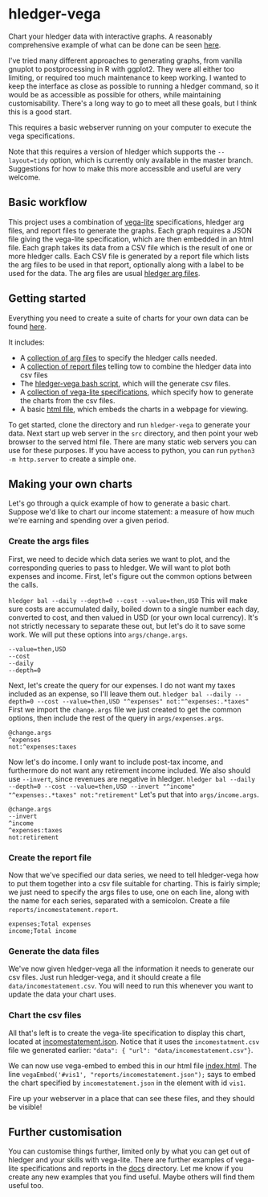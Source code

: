 # hledger-vega

Chart your hledger data with interactive graphs.
A reasonably comprehensive example of what can be done can be seen
[here](https://xitian9.github.io/hledger-vega/vegaexample.html).

I've tried many different approaches to generating graphs, from vanilla gnuplot
to postprocessing in R with ggplot2.
They were all either too limiting, or required too much maintenance to keep
working.
I wanted to keep the interface as close as possible to running a hledger
command, so it would be as accessible as possible for others, while maintaining
customisability.
There's a long way to go to meet all these goals, but I think this is a good
start.

This requires a basic webserver running on your computer to execute the vega
specifications.

Note that this requires a version of hledger which supports the `--layout=tidy`
option, which is currently only available in the master branch.
Suggestions for how to make this more accessible and useful are very welcome.

## Basic workflow

This project uses a combination of [vega-lite](https://vega.github.io/vega-lite/)
specifications, hledger arg files, and report files to generate the graphs.
Each graph requires a JSON file giving the vega-lite specification, which are
then embedded in an html file.
Each graph takes its data from a CSV file which is the result of one or more
hledger calls.
Each CSV file is generated by a report file which lists the arg files to be
used in that report, optionally along with a label to be used for the data.
The arg files are usual [hledger arg files](https://hledger.org/hledger.html#command-arguments).


## Getting started

Everything you need to create a suite of charts for your own data can be found
[here](src).

It includes:
- A [collection of arg files](src/args) to specify the hledger calls needed.
- A [collection of report files](src/reports) telling tow to combine the hledger data into csv files
- The [hledger-vega bash script](src/hledger-vega), which will the generate csv files.
- A [collection of vega-lite specifications](src/reports), which specify how to generate the charts from the csv files.
- A basic [html file](src/index.html), which embeds the charts in a webpage for viewing.

To get started, clone the directory and run `hledger-vega` to generate your data.
Next start up web server in the `src` directory, and then point your web
browser to the served html file.
There are many static web servers you can use for these purposes.
If you have access to python, you can run `python3 -m http.server` to create a simple one.


## Making your own charts

Let's go through a quick example of how to generate a basic chart.
Suppose we'd like to chart our income statement: a measure of how much we're
earning and spending over a given period.

### Create the args files

First, we need to decide which data series we want to plot, and the
corresponding queries to pass to hledger.
We will want to plot both expenses and income.
First, let's figure out the common options between the calls.

`hledger bal --daily --depth=0 --cost --value=then,USD`
This will make sure costs are accumulated daily, boiled down to a single number
each day, converted to cost, and then valued in USD (or your own local
currency).
It's not strictly necessary to separate these out, but let's do it to save some work.
We will put these options into `args/change.args`.
```
--value=then,USD
--cost
--daily
--depth=0
```

Next, let's create the query for our expenses.
I do not want my taxes included as an expense, so I'll leave them out.
`hledger bal --daily --depth=0 --cost --value=then,USD "^expenses" not:"^expenses:.*taxes"`
First we import the `change.args` file we just created to get the common
options, then include the rest of the query in `args/expenses.args`.
```
@change.args
^expenses
not:^expenses:taxes
```

Now let's do income. 
I only want to include post-tax income, and furthermore do not want any
retirement income included.
We also should use `--invert`, since revenues are negative in hledger.
`hledger bal --daily --depth=0 --cost --value=then,USD --invert "^income" "^expenses:.*taxes" not:"retirement"`
Let's put that into `args/income.args`.
```
@change.args
--invert
^income
^expenses:taxes
not:retirement
```

### Create the report file

Now that we've specified our data series, we need to tell hledger-vega how to
put them together into a csv file suitable for charting.
This is fairly simple; we just need to specify the args files to use, one on
each line, along with the  name for each series, separated with a semicolon.
Create a file `reports/incomestatement.report`.
```
expenses;Total expenses
income;Total income
```

### Generate the data files

We've now given hledger-vega all the information it needs to generate our csv
files.
Just run hledger-vega, and it should create a file `data/incomestatement.csv`.
You will need to run this whenever you want to update the data your chart uses.

### Chart the csv files

All that's left is to create the vega-lite specification to display this chart,
located at [incomestatement.json](src/reports/incomestatement.json).
Notice that it uses the `incomestatment.csv` file we generated earlier:
`"data": { "url": "data/incomestatement.csv"}`.

We can now use vega-embed to embed this in our html file
[index.html](src/index.html).
The line `vegaEmbed('#vis1', "reports/incomestatement.json");` says to embed the chart
specified by `incomestatement.json` in the element with id `vis1`.

Fire up your webserver in a place that can see these files, and they should be visible!


## Further customisation

You can customise things further, limited only by what you can get out of
hledger and your skills with vega-lite.
There are further examples of vega-lite specifications and reports in the
[docs](docs) directory.
Let me know if you create any new examples that you find useful.
Maybe others will find them useful too.
